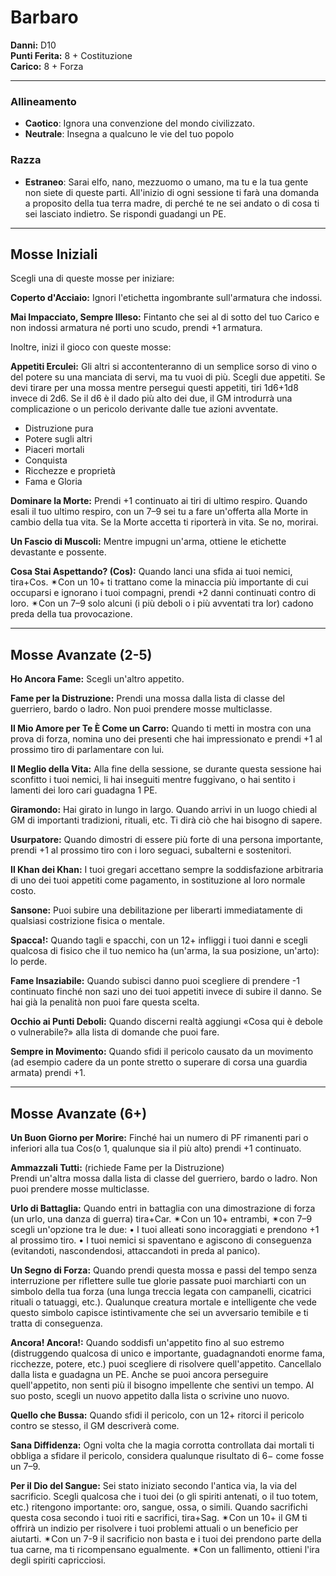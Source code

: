 # Barbaro

**Danni:** D10  
**Punti Ferita:** 8 + Costituzione  
**Carico:** 8 + Forza

<hr>

### **Allineamento**
- **Caotico**: Ignora una convenzione del mondo civilizzato.
- **Neutrale**: Insegna a qualcuno le vie del tuo popolo

### **Razza**
- **Estraneo**: Sarai elfo, nano, mezzuomo o umano, ma tu e la tua gente non siete di queste parti. All'inizio di ogni sessione ti farà una domanda a proposito della tua terra madre, di perché te ne sei andato o di cosa ti sei lasciato indietro. Se rispondi guadangi un PE.

<hr>

## Mosse Iniziali

Scegli una di queste mosse per iniziare:

**Coperto d'Acciaio:**
Ignori l'etichetta ingombrante sull'armatura che indossi.

**Mai Impacciato, Sempre Illeso:**
Fintanto che sei al di sotto del tuo Carico e non indossi armatura né porti uno scudo, prendi +1 armatura.

Inoltre, inizi il gioco con queste mosse:

**Appetiti Erculei:**
Gli altri si accontenteranno di un semplice sorso di vino o del potere su una manciata di servi, ma tu vuoi di più. Scegli due appetiti. Se devi tirare per una mossa mentre persegui questi appetiti, tiri 1d6+1d8 invece di 2d6. Se il d6 è il dado più alto dei due, il GM introdurrà una complicazione o un pericolo derivante dalle tue azioni avventate.

- Distruzione pura
- Potere sugli altri
- Piaceri mortali
- Conquista
- Ricchezze e proprietà
- Fama e Gloria

**Dominare la Morte:**
Prendi +1 continuato ai tiri di ultimo respiro. Quando esali il tuo ultimo respiro, con un 7–9 sei tu a fare un'offerta alla Morte in cambio della tua vita. Se la Morte accetta ti riporterà in vita. Se no, morirai.

**Un Fascio di Muscoli:**
Mentre impugni un'arma, ottiene le etichette devastante e possente.

**Cosa Stai Aspettando? (Cos):**
Quando lanci una sfida ai tuoi nemici, tira+Cos. ✴Con un 10+ ti trattano come la minaccia più importante di cui occuparsi e ignorano i tuoi compagni, prendi +2 danni continuati contro di loro. ✴Con un 7–9 solo alcuni (i più deboli o i più avventati tra lor) cadono preda della tua provocazione.

<hr>

## Mosse Avanzate (2-5)
**Ho Ancora Fame:**
Scegli un'altro appetito.

**Fame per la Distruzione:**
Prendi una mossa dalla lista di classe del guerriero, bardo o ladro. Non puoi prendere mosse multiclasse.

**Il Mio Amore per Te È Come un Carro:**
Quando ti metti in mostra con una prova di forza, nomina uno dei presenti che hai impressionato e prendi +1 al prossimo tiro di parlamentare con lui.

**Il Meglio della Vita:**
Alla fine della sessione, se durante questa sessione hai sconfitto i tuoi nemici, li hai inseguiti mentre fuggivano, o hai sentito i lamenti dei loro cari guadagna 1 PE.

**Giramondo:**
Hai girato in lungo in largo. Quando arrivi in un luogo chiedi al GM di importanti tradizioni, rituali, etc. Ti dirà ciò che hai bisogno di sapere.

**Usurpatore:**
Quando dimostri di essere più forte di una persona importante, prendi +1 al prossimo tiro con i loro seguaci, subalterni e sostenitori.

**Il Khan dei Khan:**
I tuoi gregari accettano sempre la soddisfazione arbitraria di uno dei tuoi appetiti come pagamento, in sostituzione al loro normale costo.

**Sansone:**
Puoi subire una debilitazione per liberarti immediatamente di qualsiasi costrizione fisica o mentale.

**Spacca!:**
Quando tagli e spacchi, con un 12+ infliggi i tuoi danni e scegli qualcosa di fisico che il tuo nemico ha (un'arma, la sua posizione, un'arto): lo perde.

**Fame Insaziabile:**
Quando subisci danno puoi scegliere di prendere -1 continuato finché non sazi uno dei tuoi appetiti invece di subire il danno. Se hai già la penalità non puoi fare questa scelta.

**Occhio ai Punti Deboli:**
Quando discerni realtà aggiungi «Cosa qui è debole o vulnerabile?» alla lista di domande che puoi fare.

**Sempre in Movimento:**
Quando sfidi il pericolo causato da un movimento (ad esempio cadere da un ponte stretto o superare di corsa una guardia armata) prendi +1.

<hr>

## Mosse Avanzate (6+)

**Un Buon Giorno per Morire:**
Finché hai un numero di PF rimanenti pari o inferiori alla tua Cos(o 1, qualunque sia il più alto) prendi +1 continuato.

**Ammazzali Tutti:**
(richiede Fame per la Distruzione)  
Prendi un'altra mossa dalla lista di classe del guerriero, bardo o ladro. Non puoi prendere mosse multiclasse.

**Urlo di Battaglia:**
Quando entri in battaglia con una dimostrazione di forza (un urlo, una danza di guerra) tira+Car. ✴Con un 10+ entrambi, ✴con 7–9 scegli un'opzione tra le due:
• I tuoi alleati sono incoraggiati e prendono +1 al prossimo tiro.
• I tuoi nemici si spaventano e agiscono di conseguenza (evitandoti, nascondendosi, attaccandoti in preda al panico).

**Un Segno di Forza:**
Quando prendi questa mossa e passi del tempo senza interruzione per riflettere sulle tue glorie passate puoi marchiarti con un simbolo della tua forza (una lunga treccia legata con campanelli, cicatrici rituali o tatuaggi, etc.). Qualunque creatura mortale e intelligente che vede questo simbolo capisce istintivamente che sei un avversario temibile e ti tratta di conseguenza.

**Ancora! Ancora!:**
Quando soddisfi un'appetito fino al suo estremo (distruggendo qualcosa di unico e importante, guadagnandoti enorme fama, ricchezze, potere, etc.) puoi scegliere di risolvere quell'appetito. Cancellalo dalla lista e guadagna un PE. Anche se puoi ancora perseguire quell'appetito, non senti più il bisogno impellente che sentivi un tempo. Al suo posto, scegli un nuovo appetito dalla lista o scrivine uno nuovo.

**Quello che Bussa:**
Quando sfidi il pericolo, con un 12+ ritorci il pericolo contro se stesso, il GM descriverà come.

**Sana Diffidenza:**
Ogni volta che la magia corrotta controllata dai mortali ti obbliga a sfidare il pericolo, considera qualunque risultato di 6− come fosse un 7–9.

**Per il Dio del Sangue:**
Sei stato iniziato secondo l'antica via, la via del sacrificio. Scegli qualcosa che i tuoi dei (o gli spiriti antenati, o il tuo totem, etc.) ritengono importante: oro, sangue, ossa, o simili. Quando sacrifichi questa cosa secondo i tuoi riti e sacrifici, tira+Sag. ✴Con un 10+ il GM ti offrirà un indizio per risolvere i tuoi problemi attuali o un beneficio per aiutarti. ✴Con un 7-9 il sacrificio non basta e i tuoi dei prendono parte della tua carne, ma ti ricompensano egualmente. ✴Con un fallimento, ottieni l'ira degli spiriti capricciosi.